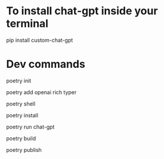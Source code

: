 # To install chat-gpt inside your terminal 

pip install custom-chat-gpt

# Dev commands

poetry init

poetry add openai rich typer

poetry shell

poetry install

poetry run chat-gpt

poetry build

poetry publish